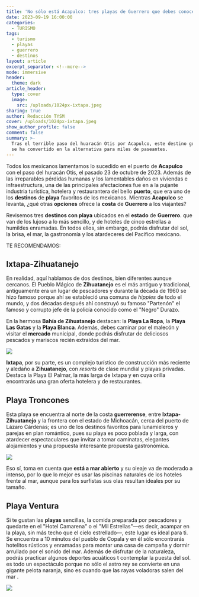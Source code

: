 ```yaml
---
title: 'No sólo está Acapulco: tres playas de Guerrero que debes conocer'
date: 2023-09-19 16:00:00
categories:
  - TURISMO
tags:
  - turismo
  - playas
  - guerrero
  - destinos
layout: article
excerpt_separator: <!--more-->
mode: immersive
header:
  theme: dark
article_header:
  type: cover
  image:
    src: /uploads/1024px-ixtapa.jpeg
sharing: true
author: Redacción TYSM
cover: /uploads/1024px-ixtapa.jpeg
show_author_profile: false
comment: false
summary: >-
  Tras el terrible paso del huaracán Otis por Acapulco, este destino guerrerense
  se ha convertido en la alternativa para miles de paseantes.
---
```

Todos los mexicanos lamentamos lo sucedido en el puerto de **Acapulco** con el paso del huracán Otis, el pasado 23 de octubre de 2023. Además de las irreparables pérdidas humanas y los lamentables daños en viviendas e infraestructura, una de las principales afectaciones fue en a la pujante industria turística, hotelera y restaurantera del bello **puerto**, que era uno de los **destinos** de **playa** favoritos de los mexicanos. Mientras **Acapulco** se levanta, ¿qué otras **opciones** ofrece la **costa** de **Guerrero** a los viajantes?

Revisemos tres **destinos con playa** ubicados en el **estado** de **Guerrero**. que van de los lujoso a lo más sencillo, y de hoteles de cinco estrellas a humildes enramadas. En todos ellos, sin embargo, podrás disfrutar del sol, la brisa, el mar, la gastronomía y los atardeceres del Pacífico mexicano.

TE RECOMENDAMOS:&nbsp;

## Ixtapa-Zihuatanejo

En realidad, aquí hablamos de dos destinos, bien diferentes aunque cercanos. El Pueblo Mágico de **Zihuatanejo** es el más antiguo y tradicional, antiguamente era un lugar de pescadores y durante la década de 1960 se hizo famoso porque ahí se estableció una comuna de *hippies* de todo el mundo, y dos décadas después ahí construyó su famoso "Partenón" el famoso y corrupto jefe de la policía conocido como el "Negro" Durazo.

En la hermosa **Bahía de Zihuatanejo** destacan: la **Playa La Ropa**, la **Playa Las Gatas** y la **Playa Blanca**. Además, debes caminar por el malecón y visitar el **mercado** municipal, donde podrás disfrutar de deliciosos pescados y mariscos recién extraídos del mar.

![](https://upload.wikimedia.org/wikipedia/commons/thumb/1/14/Playa_La_Ropa%2C_Zihuatanejo._-_panoramio.jpg/1024px-Playa_La_Ropa%2C_Zihuatanejo._-_panoramio.jpg)

**Ixtapa**, por su parte, es un complejo turístico de construcción más reciente y aledaño a **Zihuatanejo**, con *resorts* de clase mundial y playas privadas. Destaca la Playa El Palmar, la más larga de Ixtapa y en cuya orilla encontrarás una gran oferta hotelera y de restaurantes.

## Playa Troncones

Esta playa se encuentra al norte de la costa **guerrerense**, entre **Ixtapa-Zihuatanejo** y la frontera con el estado de Michoacán, cerca del puerto de Lázaro Cárdenas; es uno de los destinos favoritos para lunamieleros y parejas en plan romántico, pues su playa es poco poblada y larga, con atardecer espectaculares que invitar a tomar caminatas, elegantes alojamientos y una propuesta interesante propuesta gastronómica.

![](https://upload.wikimedia.org/wikipedia/commons/thumb/e/e7/Playa_Troncones%2C_Costa_Grande%2C_Guerrero%2C_Troncones_Beach%2C_Costa_Grande%2C_Guerrero_%2824980714395%29.jpg/1024px-Playa_Troncones%2C_Costa_Grande%2C_Guerrero%2C_Troncones_Beach%2C_Costa_Grande%2C_Guerrero_%2824980714395%29.jpg)

Eso sí, toma en cuenta que **está a mar abierto** y su oleaje va de moderado a intenso, por lo que lo mejor es usar las piscinas naturales de los hoteles frente al mar, aunque para los surfistas sus olas resultan ideales por su tamaño.

## Playa Ventura

Si te gustan las **playas** sencillas, la comida preparada por pescadores y quedarte en el "Hotel Camarena" o el "Mil Estrellas"—es decir, acampar en la playa, sin más techo que el cielo estrellado—, este lugar es ideal para ti. Se encuentra a 10 minutos del pueblo de Copala y en él sólo encontrarás hotelitos rústicos y enramadas para montar una casa de campaña y dormir arrullado por el sonido del mar. Además de disfrutar de la naturaleza, podrás practicar algunos deportes acuáticos t contemplar la puesta del sol. es todo un espectáculo porque no sólo el astro rey se convierte en una gigante pelota naranja, sino es cuando que las rayas voladoras salen del mar .

![](https://upload.wikimedia.org/wikipedia/commons/thumb/1/1a/Ventura_Beach_in_Guerrero%2C_Mexico.jpg/1024px-Ventura_Beach_in_Guerrero%2C_Mexico.jpg)